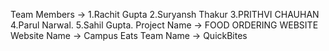 Team Members -> 1.Rachit Gupta
                2.Suryansh Thakur
                3.PRITHVI CHAUHAN
                4.Parul Narwal.
                5.Sahil Gupta.
Project Name -> FOOD ORDERING WEBSITE 
Website Name -> Campus Eats
Team Name -> QuickBites
